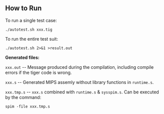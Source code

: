 ## How to Run

To run a single test case:

```shell
./autotest.sh xxx.tig
```

To run the entire test suit:

```
./autotest.sh 2>&1 >result.out
```

**Generated files:**

`xxx.out` -- Message produced during the compilation, including compile errors if the tiger code is wrong.

`xxx.s` -- Generated MIPS assemly without library functions in `runtime.s`.

`xxx.tmp.s` -- `xxx.s` combined with `runtime.s` & `sysspim.s`. Can be executed by the command:

```
spim -file xxx.tmp.s
```

